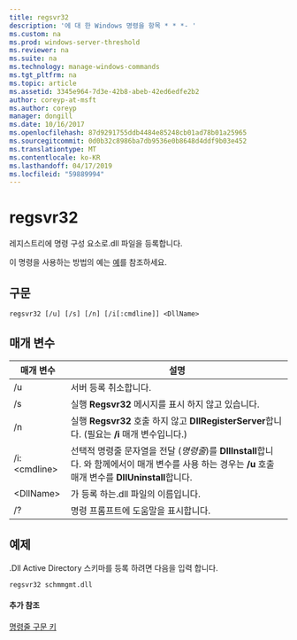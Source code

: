 ```yaml
---
title: regsvr32
description: '에 대 한 Windows 명령을 항목 * * *- '
ms.custom: na
ms.prod: windows-server-threshold
ms.reviewer: na
ms.suite: na
ms.technology: manage-windows-commands
ms.tgt_pltfrm: na
ms.topic: article
ms.assetid: 3345e964-7d3e-42b8-abeb-42ed6edfe2b2
author: coreyp-at-msft
ms.author: coreyp
manager: dongill
ms.date: 10/16/2017
ms.openlocfilehash: 87d9291755ddb4484e85248cb01ad78b01a25965
ms.sourcegitcommit: 0d0b32c8986ba7db9536e0b8648d4ddf9b03e452
ms.translationtype: MT
ms.contentlocale: ko-KR
ms.lasthandoff: 04/17/2019
ms.locfileid: "59889994"
---
```

# <a name="regsvr32"></a>regsvr32



레지스트리에 명령 구성 요소로.dll 파일을 등록합니다.

이 명령을 사용하는 방법의 예는 [예](#BKMK_examples)를 참조하세요.

## <a name="syntax"></a>구문

```
regsvr32 [/u] [/s] [/n] [/i[:cmdline]] <DllName>
```

## <a name="parameters"></a>매개 변수

|매개 변수|설명|
|---------|-----------|
|/u|서버 등록 취소합니다.|
|/s|실행 **Regsvr32** 메시지를 표시 하지 않고 있습니다.|
|/n|실행 **Regsvr32** 호출 하지 않고 **DllRegisterServer**합니다. (필요는 **/i** 매개 변수입니다.)|
|/i:\<cmdline>|선택적 명령줄 문자열을 전달 (*명령줄*)를 **DllInstall**합니다. 와 함께에서이 매개 변수를 사용 하는 경우는 **/u** 호출 매개 변수를 **DllUninstall**합니다.|
|\<DllName>|가 등록 하는.dll 파일의 이름입니다.|
|/?|명령 프롬프트에 도움말을 표시합니다.|

## <a name="BKMK_examples"></a>예제

.Dll Active Directory 스키마를 등록 하려면 다음을 입력 합니다.
```
regsvr32 schmmgmt.dll
```

#### <a name="additional-references"></a>추가 참조

[명령줄 구문 키](command-line-syntax-key.md)